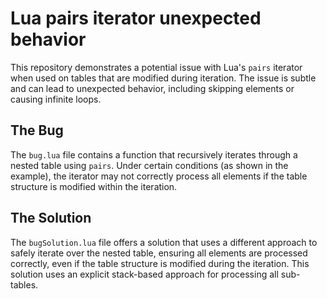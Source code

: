# Lua pairs iterator unexpected behavior

This repository demonstrates a potential issue with Lua's `pairs` iterator when used on tables that are modified during iteration.  The issue is subtle and can lead to unexpected behavior, including skipping elements or causing infinite loops.

## The Bug

The `bug.lua` file contains a function that recursively iterates through a nested table using `pairs`.  Under certain conditions (as shown in the example), the iterator may not correctly process all elements if the table structure is modified within the iteration.

## The Solution

The `bugSolution.lua` file offers a solution that uses a different approach to safely iterate over the nested table, ensuring all elements are processed correctly, even if the table structure is modified during the iteration. This solution uses an explicit stack-based approach for processing all sub-tables.